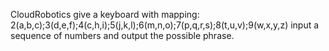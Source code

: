 CloudRobotics
give a keyboard with mapping:
2(a,b,c);3(d,e,f);4(c,h,i);5(j,k,l);6(m,n,o);7(p,q,r,s);8(t,u,v);9(w,x,y,z)
input a sequence of numbers and output the possible phrase.
